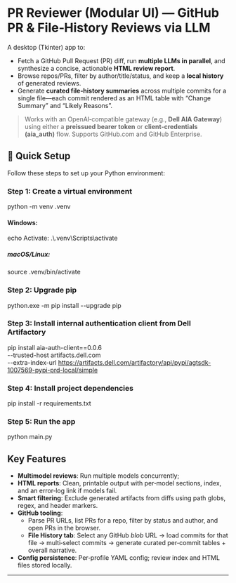 
# PR Reviewer (Modular UI) — GitHub PR & File‑History Reviews via LLM 

A desktop (Tkinter) app to:
- Fetch a GitHub Pull Request (PR) diff, run **multiple LLMs in parallel**, and synthesize a concise, actionable **HTML review report**.
- Browse repos/PRs, filter by author/title/status, and keep a **local history** of generated reviews.
- Generate **curated file‑history summaries** across multiple commits for a single file—each commit rendered as an HTML table with “Change Summary” and “Likely Reasons”.

> Works with an OpenAI‑compatible gateway (e.g., **Dell AIA Gateway**) using either a **preissued bearer token** or **client‑credentials (aia_auth)** flow. Supports GitHub.com and GitHub Enterprise.


## 🚀 Quick Setup

Follow these steps to set up your Python environment:


### Step 1: Create a virtual environment
python -m venv .venv

#### Windows:
echo Activate: .\\.venv\\Scripts\\activate
##### macOS/Linux:
source .venv/bin/activate

### Step 2: Upgrade pip
python.exe -m pip install --upgrade pip

### Step 3: Install internal authentication client from Dell Artifactory
pip install aia-auth-client==0.0.6 \
  --trusted-host artifacts.dell.com \
  --extra-index-url https://artifacts.dell.com/artifactory/api/pypi/agtsdk-1007569-pypi-prd-local/simple

### Step 4: Install project dependencies
pip install -r requirements.txt

### Step 5: Run the app
python main.py



## Key Features
- **Multimodel  reviews**: Run multiple models concurrently; 
- **HTML reports**: Clean, printable output with per‑model sections, index, and an error‑log link if models fail.
- **Smart filtering**: Exclude generated artifacts from diffs using path globs, regex, and header markers.
- **GitHub tooling**:
  - Parse PR URLs, list PRs for a repo, filter by status and author, and open PRs in the browser.
  - **File History tab**: Select any GitHub *blob* URL → load commits for that file → multi‑select commits → generate curated per‑commit tables + overall narrative.
- **Config persistence**: Per‑profile YAML config; review index and HTML files stored locally.

---
